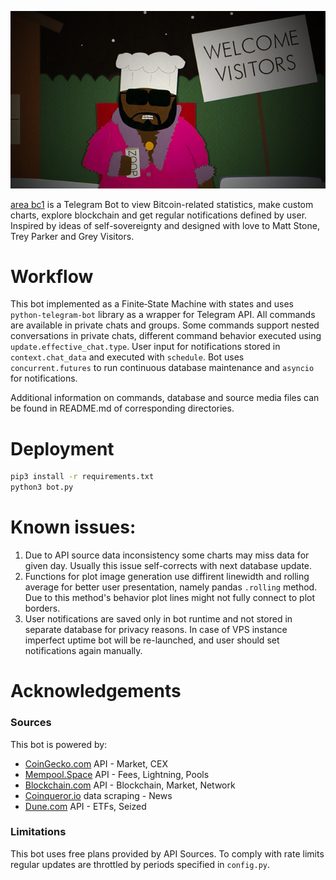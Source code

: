 ![welcome](https://github.com/etchedheadplate/area-bc1/blob/master/welcome.png)

[area bc1](https://t.me/area_bc1_bot) is a Telegram Bot to view Bitcoin-related statistics, make custom charts, explore blockchain and get regular notifications defined by user. Inspired by ideas of self-sovereignty and designed with love to Matt Stone, Trey Parker and Grey Visitors.

# Workflow

This bot implemented as a Finite‑State Machine with states and uses `python-telegram-bot` library as a wrapper for Telegram API. All commands are available in private chats and groups. Some commands support nested conversations in private chats, different command behavior executed using `update.effective_chat.type`. User input for notifications stored in `context.chat_data` and executed with `schedule`. Bot uses `concurrent.futures` to run continuous database maintenance and `asyncio` for notifications.

Additional information on commands, database and source media files can be found in README.md of corresponding directories.

# Deployment

```sh
pip3 install -r requirements.txt
python3 bot.py
```

# Known issues:

1. Due to API source data inconsistency some charts may miss data for given day. Usually this issue self-corrects with next database update.
2. Functions for plot image generation use diffirent linewidth and rolling average for better user presentation, namely pandas `.rolling` method. Due to this method's behavior plot lines might not fully connect to plot borders.
3. User notifications are saved only in bot runtime and not stored in separate database for privacy reasons. In case of VPS instance imperfect uptime bot will be re-launched, and user should set notifications again manually.

# Acknowledgements

### Sources
This bot is powered by:
- [CoinGecko.com](https://www.coingecko.com/) API - Market, CEX
- [Mempool.Space](https://mempool.space/) API - Fees, Lightning, Pools
- [Blockchain.com](https://www.blockchain.com/) API - Blockchain, Market, Network
- [Coinqueror.io](https://coinqueror.io/) data scraping - News
- [Dune.com](https://dune.com/) API - ETFs, Seized

### Limitations
This bot uses free plans provided by API Sources. To comply with rate limits regular updates are throttled by periods specified in `config.py`.